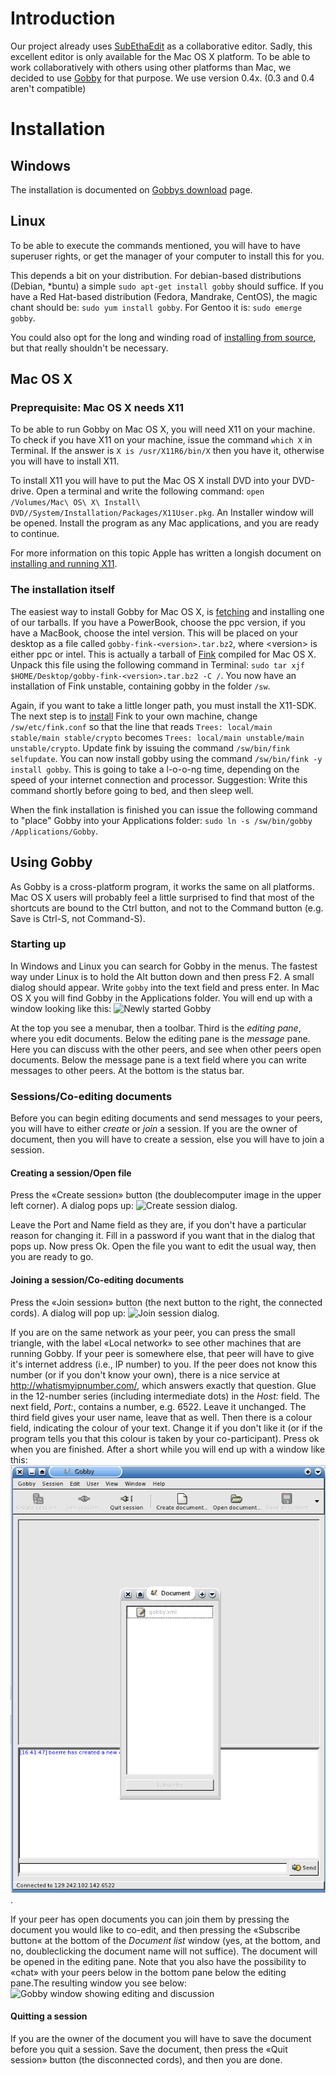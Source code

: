 Introduction
============

Our project already uses
[SubEthaEdit](http://codingmonkeys.de/subethaedit) as a collaborative
editor. Sadly, this excellent editor is only available for the Mac OS X
platform. To be able to work collaboratively with others using other
platforms than Mac, we decided to use
[Gobby](http://darcs.0x539.de/trac/obby/cgi-bin/trac.cgi/wiki) for that
purpose. We use version 0.4x. (0.3 and 0.4 aren't compatible)

Installation
============

Windows
-------

The installation is documented on [Gobbys
download](http://gobby.0x539.de/trac/wiki/Download) page.

Linux
-----

To be able to execute the commands mentioned, you will have to have
superuser rights, or get the manager of your computer to install this
for you.

This depends a bit on your distribution. For debian-based distributions
(Debian, \*buntu) a simple `sudo apt-get install gobby` should suffice.
If you have a Red Hat-based distribution (Fedora, Mandrake, CentOS), the
magic chant should be: `sudo yum install gobby`. For Gentoo it is:
`sudo emerge gobby`.

You could also opt for the long and winding road of [installing from
source](http://gobby.0x539.de/trac/wiki/Download), but that really
shouldn't be necessary.

Mac OS X
--------

### Preprequisite: Mac OS X needs X11

To be able to run Gobby on Mac OS X, you will need X11 on your machine.
To check if you have X11 on your machine, issue the command `which X` in
Terminal. If the answer is `X is /usr/X11R6/bin/X` then you have it,
otherwise you will have to install X11.

To install X11 you will have to put the Mac OS X install DVD into your
DVD-drive. Open a terminal and write the following command:
`open /Volumes/Mac\ OS\ X\ Install\ DVD//System/Installation/Packages/X11User.pkg`.
An Installer window will be opened. Install the program as any Mac
applications, and you are ready to continue.

For more information on this topic Apple has written a longish document
on [installing and running
X11](http://developer.apple.com/opensource/tools/runningx11.html).

### The installation itself

The easiest way to install Gobby for Mac OS X, is
[fetching](http://divvun.no/downloads.html) and installing one of our
tarballs. If you have a PowerBook, choose the ppc version, if you have a
MacBook, choose the intel version. This will be placed on your desktop
as a file called `gobby-fink-<version>.tar.bz2`, where &lt;version&gt;
is either ppc or intel. This is actually a tarball of
[Fink](http://fink.sf.net) compiled for Mac OS X. Unpack this file using
the following command in Terminal:
`sudo tar xjf $HOME/Desktop/gobby-fink-<version>.tar.bz2 -C /`. You now
have an installation of Fink unstable, containing gobby in the folder
`/sw`.

Again, if you want to take a little longer path, you must install the
X11-SDK. The next step is to
[install](http://www.finkproject.org/download/index.php?phpLang=en) Fink
to your own machine, change `/sw/etc/fink.conf` so that the line that
reads `Trees: local/main stable/main stable/crypto` becomes
`Trees: local/main unstable/main unstable/crypto`. Update fink by
issuing the command `/sw/bin/fink selfupdate`. You can now install gobby
using the command `/sw/bin/fink -y install gobby`. This is going to take
a l-o-o-ng time, depending on the speed of your internet connection and
processor. Suggestion: Write this command shortly before going to bed,
and then sleep well.

When the fink installation is finished you can issue the following
command to "place" Gobby into your Applications folder:
`sudo ln -s /sw/bin/gobby /Applications/Gobby`.

Using Gobby
-----------

As Gobby is a cross-platform program, it works the same on all
platforms. Mac OS X users will probably feel a little surprised to find
that most of the shortcuts are bound to the Ctrl button, and not to the
Command button (e.g. Save is Ctrl-S, not Command-S).

### Starting up

In Windows and Linux you can search for Gobby in the menus. The fastest
way under Linux is to hold the Alt button down and then press F2. A
small dialog should appear. Write `gobby` into the text field and press
enter. In Mac OS X you will find Gobby in the Applications folder. You
will end up with a window looking like this: ![Newly started
Gobby](images/empty_gobby.png)

At the top you see a menubar, then a toolbar. Third is the *editing
pane*, where you edit documents. Below the editing pane is the *message*
pane. Here you can discuss with the other peers, and see when other
peers open documents. Below the message pane is a text field where you
can write messages to other peers. At the bottom is the status bar.

### Sessions/Co-editing documents

Before you can begin editing documents and send messages to your peers,
you will have to either *create* or *join* a session. If you are the
owner of document, then you will have to create a session, else you will
have to join a session.

#### Creating a session/Open file

Press the «Create session» button (the doublecomputer image in the upper
left corner). A dialog pops up: ![Create session
dialog](images/creating_session_gobby.png).

Leave the Port and Name field as they are, if you don't have a
particular reason for changing it. Fill in a password if you want that
in the dialog that pops up. Now press Ok. Open the file you want to edit
the usual way, then you are ready to go.

#### Joining a session/Co-editing documents

Press the «Join session» button (the next button to the right, the
connected cords). A dialog will pop up: ![Join session
dialog](images/joining_session_gobby.png).

If you are on the same network as your peer, you can press the small
triangle, with the label «Local network» to see other machines that are
running Gobby. If your peer is somewhere else, that peer will have to
give it's internet address (i.e., IP number) to you. If the peer does
not know this number (or if you don't know your own), there is a nice
service at <http://whatismyipnumber.com/>, which answers exactly that
question. Glue in the 12-number series (including intermediate dots) in
the *Host:* field. The next field, *Port:*, contains a number, e.g.
6522. Leave it unchanged. The third field gives your user name, leave
that as well. Then there is a colour field, indicating the colour of
your text. Change it if you don't like it (or if the program tells you
that this colour is taken by your co-participant). Press ok when you are
finished. After a short while you will end up with a window like this:
![Document list](images/document_list2_gobby.png).

If your peer has open documents you can join them by pressing the
document you would like to co-edit, and then pressing the «Subscribe
button« at the bottom of the *Document list* window (yes, at the bottom,
and no, doubleclicking the document name will not suffice). The document
will be opened in the editing pane. Note that you also have the
possibility to «chat» with your peers below in the bottom pane below the
editing pane.The resulting window you see below: ![Gobby window showing
editing and discussion](images/editing_chatting_gobby.png)

#### Quitting a session

If you are the owner of the document you will have to save the document
before you quit a session. Save the document, then press the «Quit
session» button (the disconnected cords), and then you are done.
